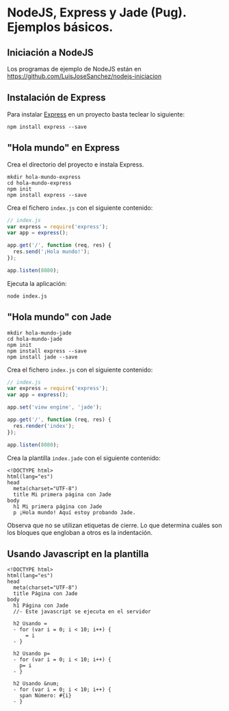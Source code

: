 # NodeJS, Express y Jade (Pug). Ejemplos básicos.

## Iniciación a NodeJS

Los programas de ejemplo de NodeJS están en <a href="https://github.com/LuisJoseSanchez/nodejs-iniciacion">https://github.com/LuisJoseSanchez/nodejs-iniciacion</a>

## Instalación de Express

Para instalar <a href="http://expressjs.com/">Express</a> en un proyecto basta teclear lo siguiente:

```console
npm install express --save
```

## "Hola mundo" en Express

Crea el directorio del proyecto e instala Express.

```console
mkdir hola-mundo-express
cd hola-mundo-express
npm init
npm install express --save
```

Crea el fichero `index.js` con el siguiente contenido:

```javascript
// index.js
var express = require('express');
var app = express();

app.get('/', function (req, res) {
  res.send('¡Hola mundo!');
});

app.listen(8080);
```

Ejecuta la aplicación:

```console
node index.js
```


## "Hola mundo" con Jade

```console
mkdir hola-mundo-jade
cd hola-mundo-jade
npm init
npm install express --save
npm install jade --save
```

Crea el fichero `index.js` con el siguiente contenido:

```javascript
// index.js
var express = require('express');
var app = express();

app.set('view engine', 'jade');

app.get('/', function (req, res) {
  res.render('index');
});

app.listen(8080);
```

Crea la plantilla `index.jade` con el siguiente contenido:

```jade
<!DOCTYPE html>
html(lang="es")
head
  meta(charset="UTF-8")
  title Mi primera página con Jade
body
  h1 Mi primera página con Jade
  p ¡Hola mundo! Aquí estoy probando Jade.
```

Observa que no se utilizan etiquetas de cierre. Lo que determina cuáles son los bloques que engloban a otros es la indentación.

## Usando Javascript en la plantilla


```jade
<!DOCTYPE html>
html(lang="es")
head
  meta(charset="UTF-8")
  title Página con Jade
body
  h1 Página con Jade
  //- Este javascript se ejecuta en el servidor

  h2 Usando =
  - for (var i = 0; i < 10; i++) {
      = i
  - }

  h2 Usando p=
  - for (var i = 0; i < 10; i++) {
    p= i
  - }

  h2 Usando &num;
  - for (var i = 0; i < 10; i++) {
    span Número: #{i} 
  - }
```

